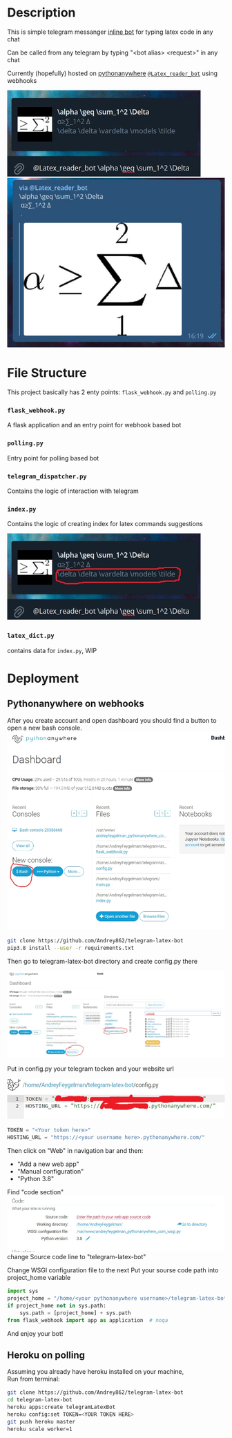 # Description
This is simple telegram messanger [inline bot](https://core.telegram.org/bots/inline) for typing latex code in any chat  

Can be called from any telegram by typing "\<bot alias\> \<request\>" in any chat  

Currently (hopefully) hosted on [pythonanywhere](https://www.pythonanywhere.com/) [`@Latex_reader_bot`](http://t.me/Latex_reader_bot) using webhooks

![typing menu](README/example1-1.jpg)
![message example](README/example1-2.jpg)

# File Structure
This project basically has 2 enty points: `flask_webhook.py` and `polling.py`

### `flask_webhook.py`

A flask application and an entry point for webhook based bot

### `polling.py`

Entry point for polling based bot

### `telegram_dispatcher.py`

Contains the logic of interaction with telegram

### `index.py`

Contains the logic of creating index for latex commands suggestions

![suggestions](README/suggestions.jpg)

### `latex_dict.py`

contains data for `index.py`, WIP

# Deployment

## Pythonanywhere on webhooks

After you create account and open dashboard you should find a button to open a new bash console. 
![bash](README/bash.jpg)
```bash
git clone https://github.com/Andrey862/telegram-latex-bot
pip3.8 install --user -r requirements.txt
```

Then go to telegram-latex-bot directory and create config.py there

![files0](README/files0.jpg)

Put in config.py your telegram tocken and your website url

![config](README/config.jpg)
```Python
TOKEN = "<Your token here>"
HOSTING_URL = "https://<your username here>.pythonanywhere.com/"
```

Then click on "Web" in navigation bar and then:
- "Add a new web app"
- "Manual configuration"
- "Python 3.8"

Find "code section"
![code](README\code.jpg)
change Source code line to "telegram-latex-bot"

Change WSGI configuration file to the next 
Put your sourse code path into project_home variable
```Python
import sys
project_home = "/home/<your pythonanywhere username>/telegram-latex-bot"
if project_home not in sys.path:
    sys.path = [project_home] + sys.path
from flask_webhook import app as application  # noqa
```

And enjoy your bot!

## Heroku on polling

Assuming you already have heroku installed on your machine,   
Run from terminal:

```bash
git clone https://github.com/Andrey862/telegram-latex-bot
cd telegram-latex-bot
heroku apps:create telegramLatexBot
heroku config:set TOKEN=<YOUR TOKEN HERE>
git push heroku master
heroku scale worker=1
```